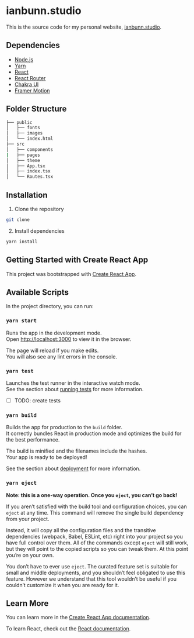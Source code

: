 # ianbunn.studio

This is the source code for my personal website, [ianbunn.studio](https://ianbunn.studio).

## Dependencies

- [Node.js](https://nodejs.org/en/)
- [Yarn](https://yarnpkg.com/)
- [React](https://reactjs.org/)
- [React Router](https://reactrouter.com/)
- [Chakra UI](https://chakra-ui.com/)
- [Framer Motion](https://www.framer.com/motion/)

## Folder Structure

```bash
├── public
│   ├── fonts
│   ├── images
│   └── index.html
├── src
│   ├── components
|   ├── pages
│   ├── theme
│   ├── App.tsx
│   ├── index.tsx
│   └── Routes.tsx
```


## Installation

1. Clone the repository

```bash
git clone
```

2. Install dependencies

```bash
yarn install
```

## Getting Started with Create React App

This project was bootstrapped with [Create React App](https://github.com/facebook/create-react-app).

## Available Scripts

In the project directory, you can run:

### `yarn start`

Runs the app in the development mode.\
Open [http://localhost:3000](http://localhost:3000) to view it in the browser.

The page will reload if you make edits.\
You will also see any lint errors in the console.

### `yarn test`

Launches the test runner in the interactive watch mode.\
See the section about [running tests](https://facebook.github.io/create-react-app/docs/running-tests) for more information.

- [ ] TODO: create tests

### `yarn build`

Builds the app for production to the `build` folder.\
It correctly bundles React in production mode and optimizes the build for the best performance.

The build is minified and the filenames include the hashes.\
Your app is ready to be deployed!

See the section about [deployment](https://facebook.github.io/create-react-app/docs/deployment) for more information.

### `yarn eject`

**Note: this is a one-way operation. Once you `eject`, you can’t go back!**

If you aren’t satisfied with the build tool and configuration choices, you can `eject` at any time. This command will remove the single build dependency from your project.

Instead, it will copy all the configuration files and the transitive dependencies (webpack, Babel, ESLint, etc) right into your project so you have full control over them. All of the commands except `eject` will still work, but they will point to the copied scripts so you can tweak them. At this point you’re on your own.

You don’t have to ever use `eject`. The curated feature set is suitable for small and middle deployments, and you shouldn’t feel obligated to use this feature. However we understand that this tool wouldn’t be useful if you couldn’t customize it when you are ready for it.

## Learn More

You can learn more in the [Create React App documentation](https://facebook.github.io/create-react-app/docs/getting-started).

To learn React, check out the [React documentation](https://reactjs.org/).
